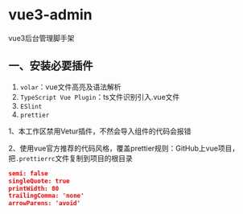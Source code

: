 # vue3-admin

vue3后台管理脚手架

## 一、安装必要插件

1. `volar`：vue文件高亮及语法解析
2. `TypeScript Vue Plugin`：ts文件识别引入.vue文件
3. `ESlint`
4. `prettier`

1、本工作区禁用Vetur插件，不然会导入组件的代码会报错

2、使用vue官方推荐的代码风格，覆盖prettier规则：GitHub上vue项目，把`.prettierrc`文件复制到项目的根目录

```json
semi: false
singleQuote: true
printWidth: 80
trailingComma: 'none'
arrowParens: 'avoid'
```
